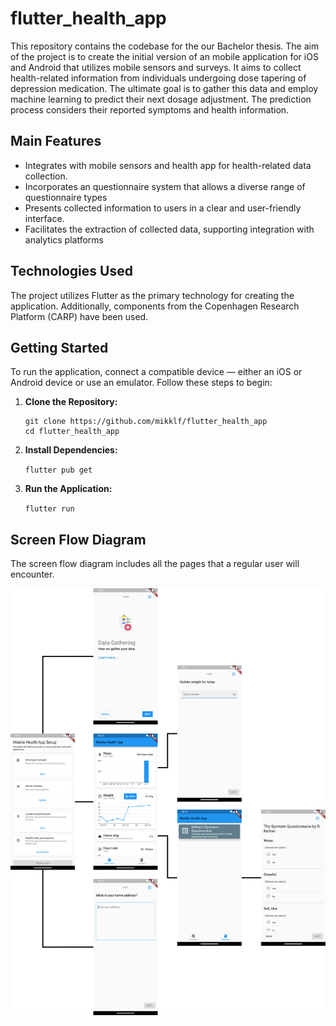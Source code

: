 # flutter_health_app
This repository contains the codebase for the our Bachelor thesis. The aim of the project is to create the initial version of an mobile application for iOS and Android that utilizes mobile sensors and surveys. It aims to collect health-related information from individuals undergoing dose tapering of depression medication. The ultimate goal is to gather this data and employ machine learning to predict their next dosage adjustment. The prediction process considers their reported symptoms and health information.

## Main Features
* Integrates with mobile sensors and health app for  health-related data collection.
* Incorporates an questionnaire system that allows a diverse range of questionnaire types
* Presents collected information to users in a clear and user-friendly interface.
* Facilitates the extraction of collected data, supporting integration with analytics platforms

## Technologies Used
The project utilizes Flutter as the primary technology for creating the application. Additionally, components from the Copenhagen Research Platform (CARP) have been used.

## Getting Started
To run the application, connect a compatible device — either an iOS or Android device or use an emulator. Follow these steps to begin:

1.  **Clone the Repository:**
    
    ```
    git clone https://github.com/mikklf/flutter_health_app 
    cd flutter_health_app
    ```
    
2.  **Install Dependencies:**
    
    `flutter pub get`
    
3.  **Run the Application:**
    
    `flutter run`

## Screen Flow Diagram

The screen flow diagram includes all the pages that a regular user will encounter.

![screen flow diagram](screen_flow.png)